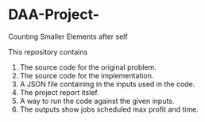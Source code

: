 # DAA-Project-
Counting Smaller Elements after self

This repository contains
1) The source code for the original problem.
2) The source code for the implementation.
3) A JSON file containing in the inputs used in the code.
4) The project report itslef.
5) A way to run the code against the given inputs.
6) The outputs show jobs scheduled max profit and time.